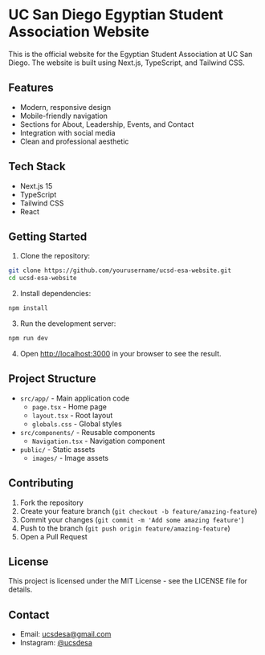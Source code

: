 # UC San Diego Egyptian Student Association Website

This is the official website for the Egyptian Student Association at UC San Diego. The website is built using Next.js, TypeScript, and Tailwind CSS.

## Features

- Modern, responsive design
- Mobile-friendly navigation
- Sections for About, Leadership, Events, and Contact
- Integration with social media
- Clean and professional aesthetic

## Tech Stack

- Next.js 15
- TypeScript
- Tailwind CSS
- React

## Getting Started

1. Clone the repository:
```bash
git clone https://github.com/yourusername/ucsd-esa-website.git
cd ucsd-esa-website
```

2. Install dependencies:
```bash
npm install
```

3. Run the development server:
```bash
npm run dev
```

4. Open [http://localhost:3000](http://localhost:3000) in your browser to see the result.

## Project Structure

- `src/app/` - Main application code
  - `page.tsx` - Home page
  - `layout.tsx` - Root layout
  - `globals.css` - Global styles
- `src/components/` - Reusable components
  - `Navigation.tsx` - Navigation component
- `public/` - Static assets
  - `images/` - Image assets

## Contributing

1. Fork the repository
2. Create your feature branch (`git checkout -b feature/amazing-feature`)
3. Commit your changes (`git commit -m 'Add some amazing feature'`)
4. Push to the branch (`git push origin feature/amazing-feature`)
5. Open a Pull Request

## License

This project is licensed under the MIT License - see the LICENSE file for details.

## Contact

- Email: ucsdesa@gmail.com
- Instagram: [@ucsdesa](https://www.instagram.com/ucsdesa)
